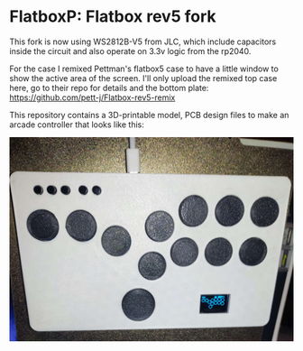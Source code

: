 # FlatboxP: Flatbox rev5 fork 

This fork is now using WS2812B-V5 from JLC, which include capacitors inside the circuit and also operate on 3.3v logic from the rp2040.

For the case I remixed Pettman's flatbox5 case to have a little window to show the active area of the screen.
I'll only upload the remixed top case here, go to their repo for details and the bottom plate:
https://github.com/pett-j/Flatbox-rev5-remix

This repository contains a 3D-printable model, PCB design files to make an arcade controller that looks like this:

![Assembled Flatbox](pictures/IMG_20230627_002206.jpg)


